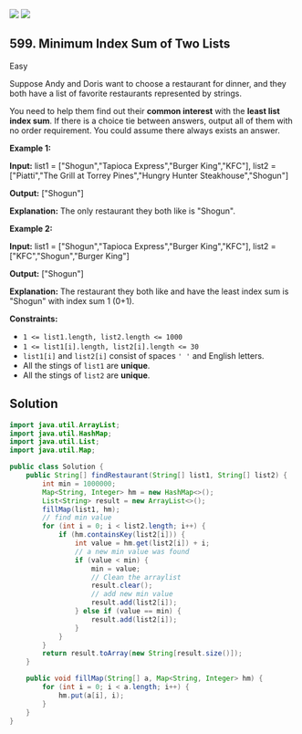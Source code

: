 [![](https://img.shields.io/github/stars/javadev/LeetCode-in-Java?label=Stars&style=flat-square)](https://github.com/javadev/LeetCode-in-Java)
[![](https://img.shields.io/github/forks/javadev/LeetCode-in-Java?label=Fork%20me%20on%20GitHub%20&style=flat-square)](https://github.com/javadev/LeetCode-in-Java/fork)

## 599\. Minimum Index Sum of Two Lists

Easy

Suppose Andy and Doris want to choose a restaurant for dinner, and they both have a list of favorite restaurants represented by strings.

You need to help them find out their **common interest** with the **least list index sum**. If there is a choice tie between answers, output all of them with no order requirement. You could assume there always exists an answer.

**Example 1:**

**Input:** list1 = ["Shogun","Tapioca Express","Burger King","KFC"], list2 = ["Piatti","The Grill at Torrey Pines","Hungry Hunter Steakhouse","Shogun"]

**Output:** ["Shogun"]

**Explanation:** The only restaurant they both like is "Shogun". 

**Example 2:**

**Input:** list1 = ["Shogun","Tapioca Express","Burger King","KFC"], list2 = ["KFC","Shogun","Burger King"]

**Output:** ["Shogun"]

**Explanation:** The restaurant they both like and have the least index sum is "Shogun" with index sum 1 (0+1). 

**Constraints:**

*   `1 <= list1.length, list2.length <= 1000`
*   `1 <= list1[i].length, list2[i].length <= 30`
*   `list1[i]` and `list2[i]` consist of spaces `' '` and English letters.
*   All the stings of `list1` are **unique**.
*   All the stings of `list2` are **unique**.

## Solution

```java
import java.util.ArrayList;
import java.util.HashMap;
import java.util.List;
import java.util.Map;

public class Solution {
    public String[] findRestaurant(String[] list1, String[] list2) {
        int min = 1000000;
        Map<String, Integer> hm = new HashMap<>();
        List<String> result = new ArrayList<>();
        fillMap(list1, hm);
        // find min value
        for (int i = 0; i < list2.length; i++) {
            if (hm.containsKey(list2[i])) {
                int value = hm.get(list2[i]) + i;
                // a new min value was found
                if (value < min) {
                    min = value;
                    // Clean the arraylist
                    result.clear();
                    // add new min value
                    result.add(list2[i]);
                } else if (value == min) {
                    result.add(list2[i]);
                }
            }
        }
        return result.toArray(new String[result.size()]);
    }

    public void fillMap(String[] a, Map<String, Integer> hm) {
        for (int i = 0; i < a.length; i++) {
            hm.put(a[i], i);
        }
    }
}
```
